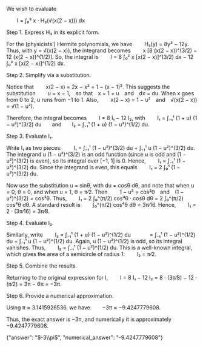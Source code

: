 We wish to evaluate

  I = ∫₀² x · H₃(√(x(2 − x))) dx

Step 1. Express H₃ in its explicit form.

For the (physicists’) Hermite polynomials, we have
  H₃(y) = 8y³ − 12y.
Thus, with y = √(x(2 − x)), the integrand becomes
  x [8 (x(2 − x))^(3/2) − 12 (x(2 − x))^(1/2)].
So, the integral is
  I = 8 ∫₀² x [x(2 − x)]^(3/2) dx − 12 ∫₀² x [x(2 − x)]^(1/2) dx.

Step 2. Simplify via a substitution.

Notice that
  x(2 − x) = 2x − x² = 1 − (x − 1)².
This suggests the substitution
  u = x − 1, so that x = 1 + u and dx = du.
When x goes from 0 to 2, u runs from −1 to 1. Also,
  x(2 − x) = 1 − u² and √(x(2 − x)) = √(1 − u²).

Therefore, the integral becomes
  I = 8 I₁ − 12 I₂,
with
  I₁ = ∫₋₁¹ (1 + u) (1 − u²)^(3/2) du  and  I₂ = ∫₋₁¹ (1 + u) (1 − u²)^(1/2) du.

Step 3. Evaluate I₁.

Write I₁ as two pieces:
  I₁ = ∫₋₁¹ (1 − u²)^(3/2) du + ∫₋₁¹ u (1 − u²)^(3/2) du.
The integrand u (1 − u²)^(3/2) is an odd function (since u is odd and (1 − u²)^(3/2) is even), so its integral over [−1, 1] is 0. Hence,
  I₁ = ∫₋₁¹ (1 − u²)^(3/2) du.
Since the integrand is even, this equals
  I₁ = 2 ∫₀¹ (1 − u²)^(3/2) du.

Now use the substitution u = sinθ, with du = cosθ dθ, and note that when u = 0, θ = 0, and when u = 1, θ = π⁄2. Then
  1 − u² = cos²θ and (1 − u²)^(3/2) = cos³θ.
Thus,
  I₁ = 2 ∫₀^(π/2) cos³θ · cosθ dθ = 2 ∫₀^(π/2) cos⁴θ dθ.
A standard result is
  ∫₀^(π/2) cos⁴θ dθ = 3π⁄16.
Hence,
  I₁ = 2 · (3π⁄16) = 3π⁄8.

Step 4. Evaluate I₂.

Similarly, write
  I₂ = ∫₋₁¹ (1 + u) (1 − u²)^(1/2) du
    = ∫₋₁¹ (1 − u²)^(1/2) du + ∫₋₁¹ u (1 − u²)^(1/2) du.
Again, u (1 − u²)^(1/2) is odd, so its integral vanishes. Thus,
  I₂ = ∫₋₁¹ (1 − u²)^(1/2) du.
This is a well-known integral, which gives the area of a semicircle of radius 1:
  I₂ = π⁄2.

Step 5. Combine the results.

Returning to the original expression for I,
  I = 8 I₁ − 12 I₂ = 8 · (3π⁄8) − 12 · (π⁄2) = 3π − 6π = −3π.

Step 6. Provide a numerical approximation.

Using π ≈ 3.1415926536, we have
  −3π ≈ −9.4247779608.

Thus, the exact answer is −3π, and numerically it is approximately −9.4247779608.

{"answer": "$-3\\pi$", "numerical_answer": "-9.4247779608"}